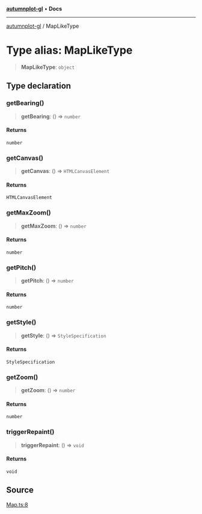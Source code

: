 [**autumnplot-gl**](../index.md) • **Docs**

***

[autumnplot-gl](../globals.md) / MapLikeType

# Type alias: MapLikeType

> **MapLikeType**: `object`

## Type declaration

### getBearing()

> **getBearing**: () => `number`

#### Returns

`number`

### getCanvas()

> **getCanvas**: () => `HTMLCanvasElement`

#### Returns

`HTMLCanvasElement`

### getMaxZoom()

> **getMaxZoom**: () => `number`

#### Returns

`number`

### getPitch()

> **getPitch**: () => `number`

#### Returns

`number`

### getStyle()

> **getStyle**: () => `StyleSpecification`

#### Returns

`StyleSpecification`

### getZoom()

> **getZoom**: () => `number`

#### Returns

`number`

### triggerRepaint()

> **triggerRepaint**: () => `void`

#### Returns

`void`

## Source

[Map.ts:8](https://github.com/tsupinie/autumnplot-gl/blob/0e257a0170331d21c88041ead5493447b81541cc/src/Map.ts#L8)
